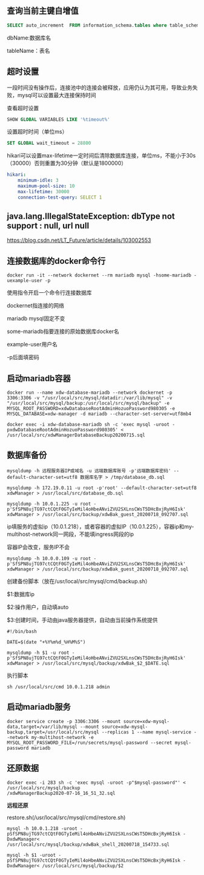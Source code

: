 ## 查询当前主键自增值

```sql
SELECT auto_increment  FROM information_schema.tables where table_schema = "dbName" and table_name = "tableName";
```

dbName:数据库名

tableName：表名

## 超时设置

一段时间没有操作后，连接池中的连接会被释放，应用仍认为其可用，导致业务失败，mysql可以设置最大连接保持时间

查看超时设置

```sql
SHOW GLOBAL VARIABLES LIKE '%timeout%'
```

设置超时时间（单位ms）

```sql
SET GLOBAL wait_timeout = 28800
```



hikari可以设置max-lifetime一定时间后清除数据库连接，单位ms，不能小于30s（30000）否则重置为30分钟（默认是1800000）

```yml
hikari:
    minimum-idle: 3
    maximum-pool-size: 10
    max-lifetime: 30000
    connection-test-query: SELECT 1
```

## java.lang.IllegalStateException: dbType not support : null, url null

https://blog.csdn.net/LT_Future/article/details/103002553

## 连接数据库的docker命令行

```shell
docker run -it --network dockernet --rm mariadb mysql -hsome-mariadb -uexample-user -p
```

使用指令开启一个命令行连接数据库

dockernet指连接的网络

mariadb mysql固定不变

some-mariadb指要连接的原始数据库docker名

example-user用户名

-p后面填密码

## 启动mariadb容器



```shell
docker run --name xdw-database-mariadb --network dockernet -p 3306:3306 -v "/usr/local/src/mysql/datadir:/var/lib/mysql" -v "/usr/local/src/mysql/backup:/usr/local/src/mysql/backup" -e MYSQL_ROOT_PASSWORD=xdwDatabaseRootAdminHozuoPassword980305 -e MYSQL_DATABASE=xdw-manager -d mariadb --character-set-server=utf8mb4
```



```shell
docker exec -i xdw-database-mariadb sh -c 'exec mysql -uroot -pxdwDatabaseRootAdminHozuoPassword980305' < /usr/local/src/xdwManagerDatabaseBackup20200715.sql
```

## 数据库备份

```
mysqldump -h 远程服务器IP或域名 -u 远端数据库账号 -p'远端数据库密码' --default-character-set=utf8 数据库名字 > /tmp/database_db.sql
```

```
mysqldump -h 172.19.0.11 -u root -p'root' --default-character-set=utf8 xdwManager > /usr/local/src/database_db.sql
```

```
mysqldump -h 10.0.1.225 -u root -p'SfSPN8ujTG97ctCQtF0GTyIeMil4oHbeANviZVU2SXLnsCWsT5DHcBxjRyH6Isk' xdwManager > /usr/local/src/backup/xdwBak_guest_20200718_092707.sql
```

ip填服务的虚拟ip（10.0.1.218），或者容器的虚拟IP（10.0.1.225），容器ip和my-multihost-network同一网段，不能填ingress网段的ip

容器IP会改变，服务IP不会

```
mysqldump -h 10.0.0.109 -u root -p'SfSPN8ujTG97ctCQtF0GTyIeMil4oHbeANviZVU2SXLnsCWsT5DHcBxjRyH6Isk' xdwManager > /usr/local/src/backup/xdwBak_guest_20200718_092707.sql
```



创建备份脚本（放在/usr/local/src/mysql/cmd/backup.sh）

$1:数据库ip

$2:操作用户，自动填auto

$3:创建时间，手动由java服务器提供，自动由当前操作系统提供

```shell
#!/bin/bash

DATE=$(date "+%Y%m%d_%H%M%S")

mysqldump -h $1 -u root -p'SfSPN8ujTG97ctCQtF0GTyIeMil4oHbeANviZVU2SXLnsCWsT5DHcBxjRyH6Isk' xdwManager > /usr/local/src/mysql/backup/xdwBak_$2_$DATE.sql
```

执行脚本

```shell
sh /usr/local/src/cmd 10.0.1.218 admin 
```

## 启动mariadb服务

```shell
docker service create -p 3306:3306 --mount source=xdw-mysql-data,target=/var/lib/mysql --mount source=xdw-mysql-backup,target=/usr/local/src/mysql --replicas 1 --name mysql-service --network my-multihost-network -e MYSQL_ROOT_PASSWORD_FILE=/run/secrets/mysql-password --secret mysql-password mariadb
```

## 还原数据

```shell
docker exec -i 283 sh -c 'exec mysql -uroot -p"$mysql-password"' < /usr/local/src/mysql/backup
/xdwManagerBackup2020-07-16_16_51_32.sql
```

**远程还原**

restore.sh(/usr/local/src/mysql/cmd/restore.sh)

```shell
mysql -h 10.0.1.218 -uroot -pSfSPN8ujTG97ctCQtF0GTyIeMil4oHbeANviZVU2SXLnsCWsT5DHcBxjRyH6Isk -DxdwManager< /usr/local/src/mysql/backup/xdwBak_shell_20200718_154733.sql
```

```
mysql -h $1 -uroot -pSfSPN8ujTG97ctCQtF0GTyIeMil4oHbeANviZVU2SXLnsCWsT5DHcBxjRyH6Isk -DxdwManager< /usr/local/src/mysql/backup/$2
```

